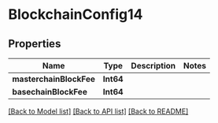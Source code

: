 # BlockchainConfig14

## Properties
Name | Type | Description | Notes
------------ | ------------- | ------------- | -------------
**masterchainBlockFee** | **Int64** |  | 
**basechainBlockFee** | **Int64** |  | 

[[Back to Model list]](../README.md#documentation-for-models) [[Back to API list]](../README.md#documentation-for-api-endpoints) [[Back to README]](../README.md)


